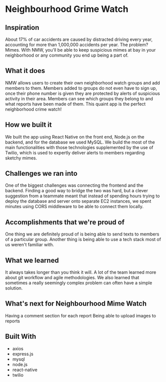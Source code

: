 # Neighbourhood Grime Watch

## Inspiration
About 17% of car accidents are caused by distracted driving every year, accounting for more than 1,000,000 accidents per year. The problem? Mimes. With NMW, you'll be able to keep suspicious mimes at bay in your neighborhood or any community you end up being a part of.

## What it does
NMW allows users to create their own neighborhood watch groups and add members to them. Members added to groups do not even have to sign up, once their phone number is given they are protected by alerts of suspicious activity in their area. Members can see which groups they belong to and what reports have been made of them. This quaint app is the perfect neighborhood crime watch!

## How we built it
We built the app using React Native on the front end, Node.js on the backend, and for the database we used MySQL. We build the most of the main functionalities with those technologies supplemented by the use of Twilio, which is used to expertly deliver alerts to members regarding sketchy mimes.

## Challenges we ran into
One of the biggest challenges was connecting the frontend and the backend. Finding a good way to bridge the two was hard, but a clever suggestion from a teammate meant that instead of spending hours trying to deploy the database and server onto separate EC2 instances, we spent minutes using CORS middleware to be able to connect them locally.

## Accomplishments that we're proud of
One thing we are definitely proud of is being able to send texts to members of a particular group. Another thing is being able to use a tech stack most of us weren't familiar with.

## What we learned
It always takes longer than you think it will. A lot of the team learned more about git workflow and agile methodologies. We also learned that sometimes a really seemingly complex problem can often have a simple solution.

## What's next for Neighbourhood Mime Watch
Having a comment section for each report Being able to upload images to reports

## Built With
- axios
- express.js
- mysql
- node.js
- react-native
- twilio